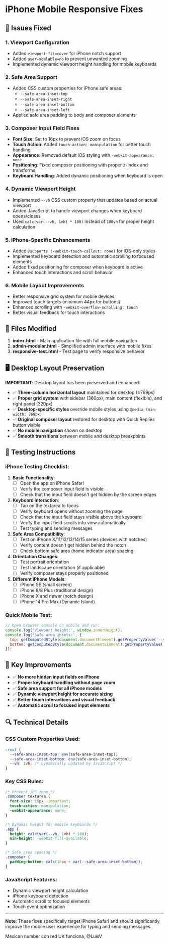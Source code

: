# iPhone Mobile Responsive Fixes

## 🔧 Issues Fixed

### 1. **Viewport Configuration**
- Added `viewport-fit=cover` for iPhone notch support
- Added `user-scalable=no` to prevent unwanted zooming
- Implemented dynamic viewport height handling for mobile keyboards

### 2. **Safe Area Support**
- Added CSS custom properties for iPhone safe areas:
  - `--safe-area-inset-top`
  - `--safe-area-inset-right`
  - `--safe-area-inset-bottom`
  - `--safe-area-inset-left`
- Applied safe area padding to body and composer elements

### 3. **Composer Input Field Fixes**
- **Font Size**: Set to 16px to prevent iOS zoom on focus
- **Touch Action**: Added `touch-action: manipulation` for better touch handling
- **Appearance**: Removed default iOS styling with `-webkit-appearance: none`
- **Positioning**: Fixed composer positioning with proper z-index and transforms
- **Keyboard Handling**: Added dynamic positioning when keyboard is open

### 4. **Dynamic Viewport Height**
- Implemented `--vh` CSS custom property that updates based on actual viewport
- Added JavaScript to handle viewport changes when keyboard opens/closes
- Used `calc(var(--vh, 1vh) * 100)` instead of `100vh` for proper height calculation

### 5. **iPhone-Specific Enhancements**
- Added `@supports (-webkit-touch-callout: none)` for iOS-only styles
- Implemented keyboard detection and automatic scrolling to focused elements
- Added fixed positioning for composer when keyboard is active
- Enhanced touch interactions and scroll behavior

### 6. **Mobile Layout Improvements**
- Better responsive grid system for mobile devices
- Improved touch targets (minimum 44px for buttons)
- Enhanced scrolling with `-webkit-overflow-scrolling: touch`
- Better visual feedback for touch interactions

## 📱 Files Modified

1. **index.html** - Main application file with full mobile navigation
2. **admin-modular.html** - Simplified admin interface with mobile fixes
3. **responsive-test.html** - Test page to verify responsive behavior

## 🖥️ Desktop Layout Preservation

**IMPORTANT**: Desktop layout has been preserved and enhanced:
- ✅ **Three-column horizontal layout** maintained for desktop (≥769px)
- ✅ **Proper grid system** with sidebar (360px), main content (flexible), and right panel (320px)
- ✅ **Desktop-specific styles** override mobile styles using `@media (min-width: 769px)`
- ✅ **Original composer layout** restored for desktop with Quick Replies button visible
- ✅ **No mobile navigation** shown on desktop
- ✅ **Smooth transitions** between mobile and desktop breakpoints

## 🧪 Testing Instructions

### iPhone Testing Checklist:

1. **Basic Functionality**:
   - [ ] Open the app on iPhone Safari
   - [ ] Verify the composer input field is visible
   - [ ] Check that the input field doesn't get hidden by the screen edges

2. **Keyboard Interaction**:
   - [ ] Tap on the textarea to focus
   - [ ] Verify keyboard opens without zooming the page
   - [ ] Check that the input field stays visible above the keyboard
   - [ ] Verify the input field scrolls into view automatically
   - [ ] Test typing and sending messages

3. **Safe Area Compatibility**:
   - [ ] Test on iPhone X/11/12/13/14/15 series (devices with notches)
   - [ ] Verify content doesn't get hidden behind the notch
   - [ ] Check bottom safe area (home indicator area) spacing

4. **Orientation Changes**:
   - [ ] Test portrait orientation
   - [ ] Test landscape orientation (if applicable)
   - [ ] Verify composer stays properly positioned

5. **Different iPhone Models**:
   - [ ] iPhone SE (small screen)
   - [ ] iPhone 8/8 Plus (traditional design)
   - [ ] iPhone X and newer (notch design)
   - [ ] iPhone 14 Pro Max (Dynamic Island)

### Quick Mobile Test:
```javascript
// Open browser console on mobile and run:
console.log('Viewport height:', window.innerHeight);
console.log('Safe area insets:', {
  top: getComputedStyle(document.documentElement).getPropertyValue('--safe-area-inset-top'),
  bottom: getComputedStyle(document.documentElement).getPropertyValue('--safe-area-inset-bottom')
});
```

## 🎯 Key Improvements

- ✅ **No more hidden input fields on iPhone**
- ✅ **Proper keyboard handling without page zoom**
- ✅ **Safe area support for all iPhone models**
- ✅ **Dynamic viewport height for accurate sizing**
- ✅ **Better touch interactions and visual feedback**
- ✅ **Automatic scroll to focused input elements**

## 🔍 Technical Details

### CSS Custom Properties Used:
```css
:root {
  --safe-area-inset-top: env(safe-area-inset-top);
  --safe-area-inset-bottom: env(safe-area-inset-bottom);
  --vh: 1vh; /* Dynamically updated by JavaScript */
}
```

### Key CSS Rules:
```css
/* Prevent iOS zoom */
.composer textarea {
  font-size: 16px !important;
  touch-action: manipulation;
  -webkit-appearance: none;
}

/* Dynamic height for mobile keyboards */
.app {
  height: calc(var(--vh, 1vh) * 100);
  min-height: -webkit-fill-available;
}

/* Safe area spacing */
.composer {
  padding-bottom: calc(16px + var(--safe-area-inset-bottom));
}
```

### JavaScript Features:
- Dynamic viewport height calculation
- iPhone keyboard detection
- Automatic scroll to focused elements
- Touch event optimization

---

**Note**: These fixes specifically target iPhone Safari and should significantly improve the mobile user experience for typing and sending messages.




Mexican number con red UK funciona, @LuisV




